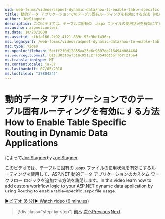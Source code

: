 ```yaml
---
uid: web-forms/videos/aspnet-dynamic-data/how-to-enable-table-specific-routing-in-dynamic-data-applications
title: 動的データ アプリケーションでのテーブル固有ルーティングを有効にする方法 |Microsoft Docs
author: JoeStagner
description: このビデオでは、テーブルに固有の .aspx ファイルの使用状況を有効にするルーティングを使用して、ASP.NET 動的データ アプリケーションのカスタム ワークフロー ロジックを追加する方法を説明します。
ms.author: aspnetcontent
ms.date: 10/23/2008
ms.assetid: cfbfa166-2f92-4f21-889c-95c9bef436cc
msc.legacyurl: /web-forms/videos/aspnet-dynamic-data/how-to-enable-table-specific-routing-in-dynamic-data-applications
msc.type: video
ms.openlocfilehash: 5efff2f0d12855aa23e6c9607de716494b084464
ms.sourcegitcommit: b28cd0313af316c051c2ff8549865bff67f2fbb4
ms.translationtype: MT
ms.contentlocale: ja-JP
ms.lasthandoff: 07/05/2018
ms.locfileid: "37804245"
---
```

<a name="how-to-enable-table-specific-routing-in-dynamic-data-applications"></a><span data-ttu-id="27b72-103">動的データ アプリケーションでのテーブル固有ルーティングを有効にする方法</span><span class="sxs-lookup"><span data-stu-id="27b72-103">How to Enable Table Specific Routing in Dynamic Data Applications</span></span>
====================
<span data-ttu-id="27b72-104">によって[Joe Stagner](https://github.com/JoeStagner)</span><span class="sxs-lookup"><span data-stu-id="27b72-104">by [Joe Stagner](https://github.com/JoeStagner)</span></span>

<span data-ttu-id="27b72-105">このビデオでは、テーブルに固有の .aspx ファイルの使用状況を有効にするルーティングを使用して、ASP.NET 動的データ アプリケーションのカスタム ワークフロー ロジックを追加する方法を説明します。</span><span class="sxs-lookup"><span data-stu-id="27b72-105">In this video learn how to add custom workflow logic to your ASP.NET dynamic data application by using Routing to enable table-specific .aspx file usage.</span></span>

[<span data-ttu-id="27b72-106">&#9654;ビデオ (6 分)</span><span class="sxs-lookup"><span data-stu-id="27b72-106">&#9654; Watch video (6 minutes)</span></span>](https://channel9.msdn.com/Blogs/ASP-NET-Site-Videos/how-to-enable-table-specific-routing-in-dynamic-data-applications)

> [!div class="step-by-step"]
> <span data-ttu-id="27b72-107">[前へ](enable-in-line-editing-in-aspnet-dynamic-data-applications.md)
> [次へ](how-to-use-attribute-validation-in-aspnet-dynamic-data-applications.md)</span><span class="sxs-lookup"><span data-stu-id="27b72-107">[Previous](enable-in-line-editing-in-aspnet-dynamic-data-applications.md)
[Next](how-to-use-attribute-validation-in-aspnet-dynamic-data-applications.md)</span></span>
